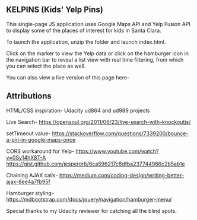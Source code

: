 
## KELPINS (Kids' Yelp Pins)

This single-page JS application uses Google Maps API and Yelp Fusion API
to display some of the places of interest for kids in Santa Clara.

To launch the application, unzip the folder and launch index.html.

Click on the marker to view the Yelp data or click on the hamburger icon in the
navigation bar to reveal a list view with real time filtering, from which you can
select the place as well.

You can also view a live version of this page here- 

## Attributions

HTML/CSS inspiration-
Udacity ud864 and ud989 projects

Live Search-
https://opensoul.org/2011/06/23/live-search-with-knockoutjs/

setTimeout value-
https://stackoverflow.com/questions/7339200/bounce-a-pin-in-google-maps-once

CORS workaround for Yelp-
https://www.youtube.com/watch?v=0Sy14hX8T-A
https://gist.github.com/jesperorb/6ca596217c8dfba237744966c2b5ab1e

Chaining AJAX calls-
https://medium.com/coding-design/writing-better-ajax-8ee4a7fb95f

Hamburger styling-
https://mdbootstrap.com/docs/jquery/navigation/hamburger-menu/

Special thanks to my Udacity reviewer for catching all the blind spots.